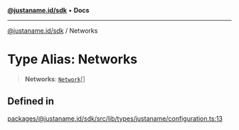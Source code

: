 [**@justaname.id/sdk**](../README.md) • **Docs**

***

[@justaname.id/sdk](../globals.md) / Networks

# Type Alias: Networks

> **Networks**: [`Network`](../interfaces/Network.md)[]

## Defined in

[packages/@justaname.id/sdk/src/lib/types/justaname/configuration.ts:13](https://github.com/JustaName-id/JustaName-sdk/blob/626b4b68604f3125538c424811e641247a5bd58d/packages/@justaname.id/sdk/src/lib/types/justaname/configuration.ts#L13)
